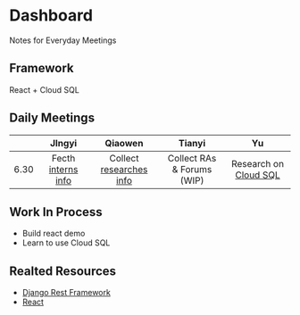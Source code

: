 # Dashboard
Notes for Everyday Meetings
## Framework
React + Cloud SQL
## Daily Meetings
|      |       JIngyi       |         Qiaowen         |           Tianyi           |          Yu           |
| :--: | :----------------: | :---------------------: | :------------------------: | :-------------------: |
| 6.30 | Fecth [interns info](https://github.com/307zoo-Aeolus/Dashboard/blob/master/interns.csv) | Collect [researches info](https://github.com/307zoo-Aeolus/Dashboard/blob/master/COVID19%20RESEARCH.csv) | Collect RAs & Forums (WIP) | Research on [Cloud SQL](https://app.yinxiang.com/fx/2e425520-1b28-41d5-a7ec-bf9fe8b245dd) |
## Work In Process
* Build react demo
* Learn to use Cloud SQL
## Realted Resources
* [Django Rest Framework](https://github.com/307zoo-Aeolus/Dashboard/blob/master/%E5%89%8D%E5%90%8E%E7%AB%AF%E5%88%86%E7%A6%BB%E5%9F%BA%E7%A1%80.docx)
* [React](https://zh-hans.reactjs.org/)
